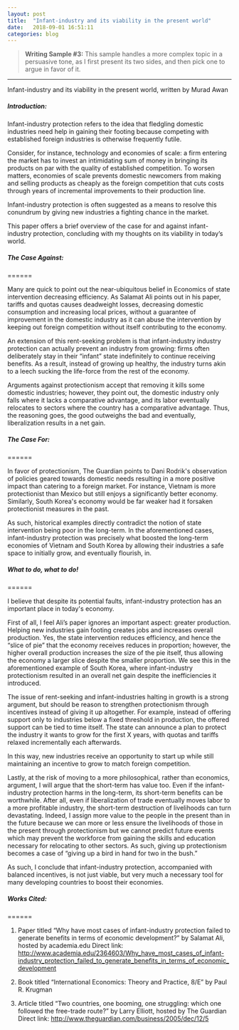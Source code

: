 ```yaml
---
layout: post
title:  "Infant-industry and its viability in the present world"
date:   2018-09-01 16:51:11
categories: blog
---
```



>**Writing Sample #3:** This sample handles a more complex topic in a persuasive tone, as I first present its two sides, and then pick one to argue in favor of it.

****

Infant-industry and its viability in the present world, written by Murad Awan

##### Introduction:

Infant-industry protection refers to the idea that fledgling domestic industries need help in gaining their footing because competing with established foreign industries is otherwise frequently futile.

Consider, for instance, technology and economies of scale: a firm entering the market has to invest an intimidating sum of money in bringing its products on par with the quality of established competition. To worsen matters, economies of scale prevents domestic newcomers from making and selling products as cheaply as the foreign competition that cuts costs through years of incremental improvements to their production line.

Infant-industry protection is often suggested as a means to resolve this conundrum by giving new industries a fighting chance in the market.

This paper offers a brief overview of the case for and against infant-industry protection, concluding with my thoughts on its viability in today’s world.

##### The Case Against:
======

Many are quick to point out the near-ubiquitous belief in Economics of state intervention decreasing efficiency. As Salamat Ali points out in his paper, tariffs and quotas causes deadweight losses, decreasing domestic consumption and increasing local prices, without a guarantee of improvement in the domestic industry as it can abuse the intervention by keeping out foreign competition without itself contributing to the economy. 

An extension of this rent-seeking problem is that infant-industry industry protection can actually prevent an industry from growing: firms often deliberately stay in their “infant” state indefinitely to continue receiving benefits. As a result, instead of growing up healthy, the industry turns akin to a leech sucking the life-force from the rest of the economy.

Arguments against protectionism accept that removing it kills some domestic industries; however, they point out, the domestic industry only falls where it lacks a comparative advantage, and its labor eventually relocates to sectors where the country has a comparative advantage. Thus, the reasoning goes, the good outweighs the bad and eventually, liberalization results in a net gain.

##### The Case For:
======

In favor of protectionism, The Guardian points to Dani Rodrik's observation of policies geared towards domestic needs resulting in a more positive impact than catering to a foreign market. For instance, Vietnam is more protectionist than Mexico but still enjoys a significantly better economy. Similarly, South Korea's economy would be far weaker had it forsaken protectionist measures in the past.

As such, historical examples directly contradict the notion of state intervention being poor in the long-term. In the aforementioned cases, infant-industry protection was precisely what boosted the long-term economies of Vietnam and South Korea by allowing their industries a safe space to initially grow, and eventually flourish, in.

##### What to do, what to do!
======

I believe that despite its potential faults, infant-industry protection has an important place in today's economy.

First of all, I feel Ali’s paper ignores an important aspect: greater production. Helping new industries gain footing creates jobs and increases overall production. Yes, the state intervention reduces efficiency, and hence the “slice of pie” that the economy receives reduces in proportion; however, the higher overall production increases the size of the pie itself, thus allowing the economy a larger slice despite the smaller proportion. We see this in the aforementioned example of South Korea, where infant-industry protectionism resulted in an overall net gain despite the inefficiencies it introduced.

The issue of rent-seeking and infant-industries halting in growth is a strong argument, but should be reason to strengthen protectionism through incentives instead of giving it up altogether. For example, instead of offering support only to industries below a fixed threshold in production, the offered support can be tied to time itself. The state can announce a plan to protect the industry it wants to grow for the first X years, with quotas and tariffs relaxed incrementally each afterwards.

In this way, new industries receive an opportunity to start up while still maintaining an incentive to grow to match foreign competition.

Lastly, at the risk of moving to a more philosophical, rather than economics, argument, I will argue that the short-term has value too. Even if the infant-industry protection harms in the long-term, its short-term benefits can be worthwhile. After all, even if liberalization of trade eventually moves labor to a more profitable industry, the short-term destruction of livelihoods can turn devastating. Indeed, I assign more value to the people in the present than in the future because we can more or less ensure the livelihoods of those in the present through protectionism but we cannot predict future events which may prevent the workforce from gaining the skills and education necessary for relocating to other sectors. As such, giving up protectionism becomes a case of “giving up a bird in hand for two in the bush.”

As such, I conclude that infant-industry protection, accompanied with balanced incentives, is not just viable, but very much a necessary tool for many developing countries to boost their economies.

##### Works Cited:
======
1. Paper titled “Why have most cases of infant-industry protection failed to generate benefits in terms of economic development?” by Salamat Ali, hosted by academia.edu
Direct link: http://www.academia.edu/2364603/Why_have_most_cases_of_infant-industry_protection_failed_to_generate_benefits_in_terms_of_economic_development

2. Book titled “International Economics: Theory and Practice, 8/E” by Paul R. Krugman

3. Article titled “Two countries, one booming, one struggling: which one followed the free-trade route?” by Larry Elliott, hosted by The Guardian
Direct link: http://www.theguardian.com/business/2005/dec/12/5

